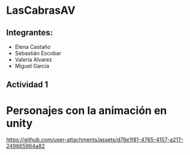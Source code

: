 # LasCabrasAV

## Integrantes:

- Elena Castaño
- Sebastián Escobar
- Valeria Alvarez
- Miguel García


## Actividad 1

# Personajes con la animación en unity




https://github.com/user-attachments/assets/d76e1f81-4765-4157-a217-249665964a82

